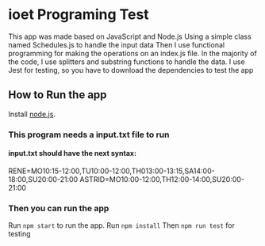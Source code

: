 # ioet Programing Test
This app was made based on JavaScript and Node.js
Using a simple class named Schedules.js to handle the input data
Then I use functional programming for making the operations on an index.js file.
In the majority of the code, I use splitters and substring functions to handle the data.
I use Jest for testing, so you have to download the dependencies to test the app
## How to Run the app
Install [node.js](https://nodejs.org/).
### This program needs a input.txt file to run
#### input.txt should have the next syntax:
RENE=MO10:15-12:00,TU10:00-12:00,TH013:00-13:15,SA14:00-18:00,SU20:00-21:00
ASTRID=MO10:00-12:00,TH12:00-14:00,SU20:00-21:00
### Then you can run the app
Run `npm start` to run the app.
Run `npm install` 
Then `npm run test` for testing
